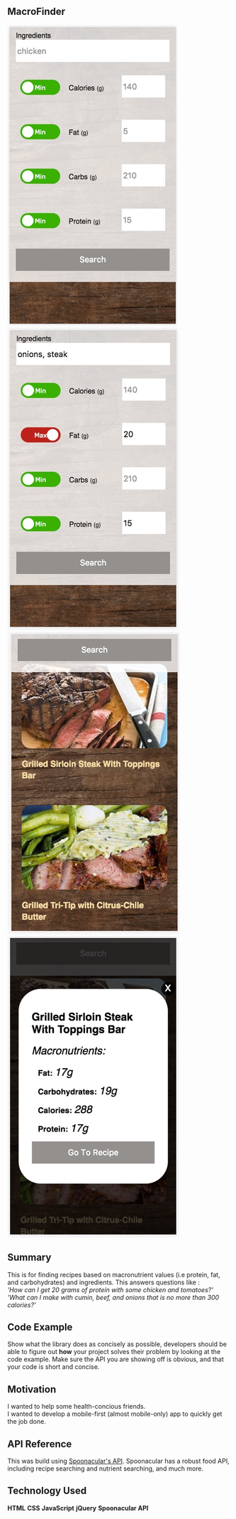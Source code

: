 ## MacroFinder
![Alt text](startingOut.jpg?raw=true "Starting Out")
![Alt text](uiInProcess.jpg?raw=true "Searching")
![Alt text](searchResults.jpg?raw=true "Search Results")
![Alt text](previewingMacros.jpg?raw=true "Previewing Macros")

## Summary
This is for finding recipes based on macronutrient values (i.e protein, fat, and carbohydrates) and ingredients.
This answers questions like :<br />
*'How can I get 20 grams of protein with some chicken and tomatoes?'*<br />
*'What can I make with cumin, beef, and onions that is no more than 300 calories?'*

## Code Example

Show what the library does as concisely as possible, developers should be able to figure out **how** your project solves their problem by looking at the code example. Make sure the API you are showing off is obvious, and that your code is short and concise.

## Motivation
I wanted to help some health-concious friends.<br />
I wanted to develop a mobile-first (almost mobile-only) app to quickly get the job done.

## API Reference
This was build using [Spoonacular's API](https://market.mashape.com/spoonacular/recipe-food-nutrition).
Spoonacular has a robust food API, including recipe searching and nutrient searching, and much more.

## Technology Used
**HTML**
**CSS**
**JavaScript**
**jQuery**
**Spoonacular API**